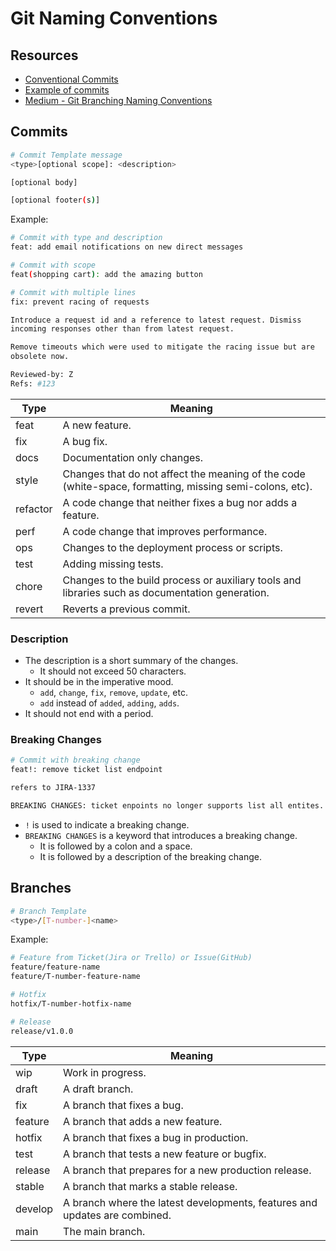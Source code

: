 # Git Naming Conventions

## Resources

- [Conventional Commits](https://www.conventionalcommits.org/en/v1.0.0/)
- [Example of commits](https://gist.github.com/qoomon/5dfcdf8eec66a051ecd85625518cfd13)
- [Medium - Git Branching Naming Conventions](https://medium.com/@abhay.pixolo/naming-conventions-for-git-branches-a-cheatsheet-8549feca2534)

## Commits

```bash
# Commit Template message
<type>[optional scope]: <description>

[optional body]

[optional footer(s)]
```

Example:

```bash
# Commit with type and description
feat: add email notifications on new direct messages
```

```bash
# Commit with scope
feat(shopping cart): add the amazing button
```

```bash
# Commit with multiple lines
fix: prevent racing of requests

Introduce a request id and a reference to latest request. Dismiss
incoming responses other than from latest request.

Remove timeouts which were used to mitigate the racing issue but are
obsolete now.

Reviewed-by: Z
Refs: #123
```

| Type     | Meaning |
|----------|---------|
| feat     | A new feature. |
| fix      | A bug fix. |
| docs     | Documentation only changes. |
| style    | Changes that do not affect the meaning of the code (white-space, formatting, missing semi-colons, etc). |
| refactor | A code change that neither fixes a bug nor adds a feature. |
| perf     | A code change that improves performance. |
| ops      | Changes to the deployment process or scripts. |
| test     | Adding missing tests. |
| chore    | Changes to the build process or auxiliary tools and libraries such as documentation generation. |
| revert   | Reverts a previous commit. |

### Description

- The description is a short summary of the changes.
  - It should not exceed 50 characters.
- It should be in the imperative mood.
  - `add`, `change`, `fix`, `remove`, `update`, etc.
  - `add` instead of `added`, `adding`, `adds`.
- It should not end with a period.

### Breaking Changes

```bash
# Commit with breaking change
feat!: remove ticket list endpoint

refers to JIRA-1337

BREAKING CHANGES: ticket enpoints no longer supports list all entites.
```

- `!` is used to indicate a breaking change.
- `BREAKING CHANGES` is a keyword that introduces a breaking change.
  - It is followed by a colon and a space.
  - It is followed by a description of the breaking change.

## Branches

```bash
# Branch Template
<type>/[T-number-]<name>
```

Example:

```bash
# Feature from Ticket(Jira or Trello) or Issue(GitHub)
feature/feature-name
feature/T-number-feature-name
```

```bash
# Hotfix
hotfix/T-number-hotfix-name
```

```bash
# Release
release/v1.0.0
```

| Type | Meaning |
|---------|---------|
| wip     | Work in progress. |
| draft   | A draft branch. |
| fix     | A branch that fixes a bug. |
| feature | A branch that adds a new feature. |
| hotfix  | A branch that fixes a bug in production. |
| test    | A branch that tests a new feature or bugfix. |
| release | A branch that prepares for a new production release. |
| stable  | A branch that marks a stable release. |
| develop | A branch where the latest developments, features and updates are combined. |
| main    | The main branch. |


